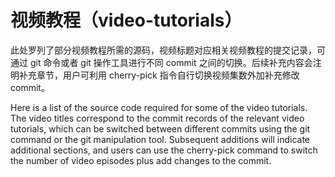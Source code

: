 # 视频教程（video-tutorials）

此处罗列了部分视频教程所需的源码，视频标题对应相关视频教程的提交记录，可通过 git 命令或者 git 操作工具进行不同 commit 之间的切换。后续补充内容会注明补充章节，用户可利用 cherry-pick 指令自行切换视频集数外加补充修改 commit。

Here is a list of the source code required for some of the video tutorials. The video titles correspond to the commit records of the relevant video tutorials, which can be switched between different commits using the git command or the git manipulation tool. Subsequent additions will indicate additional sections, and users can use the cherry-pick command to switch the number of video episodes plus add changes to the commit.
